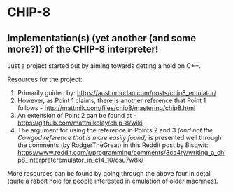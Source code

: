 # CHIP-8
## Implementation(s) (yet another (and some more?)) of the CHIP-8 interpreter!

Just a project started out by aiming towards getting a hold on C++. 

Resources for the project:

1. Primarily guided by: https://austinmorlan.com/posts/chip8_emulator/
2. However, as Point 1 claims, there is another reference that Point 1 follows - http://mattmik.com/files/chip8/mastering/chip8.html
3. An extension of Point 2 can be found at - https://github.com/mattmikolay/chip-8/wiki
4. The argument for using the reference in Points 2 and 3 _(and not the Cowgod reference that is more easily found)_ is presented well through the comments (by RodgerTheGreat) in this Reddit post by Bisqwit: https://www.reddit.com/r/programming/comments/3ca4ry/writing_a_chip8_interpreteremulator_in_c14_10/csu7w8k/

More resources can be found by going through the above four in detail (quite a rabbit hole for people interested in emulation of older machines).
